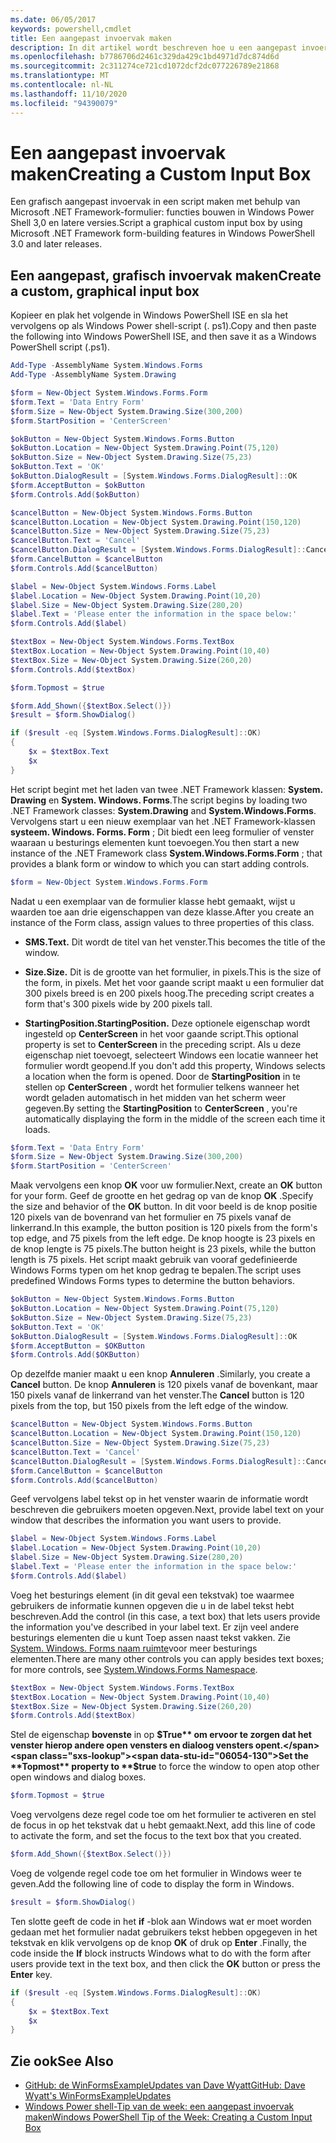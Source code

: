 ```yaml
---
ms.date: 06/05/2017
keywords: powershell,cmdlet
title: Een aangepast invoervak maken
description: In dit artikel wordt beschreven hoe u een aangepast invoervak maakt met behulp van de functies .NET Framework formulier maken in Windows Power shell.
ms.openlocfilehash: b7786706d2461c329da429c1bd4971d7dc874d6d
ms.sourcegitcommit: 2c311274ce721cd1072dcf2dc077226789e21868
ms.translationtype: MT
ms.contentlocale: nl-NL
ms.lasthandoff: 11/10/2020
ms.locfileid: "94390079"
---
```

# <a name="creating-a-custom-input-box"></a><span data-ttu-id="06054-104">Een aangepast invoervak maken</span><span class="sxs-lookup"><span data-stu-id="06054-104">Creating a Custom Input Box</span></span>

<span data-ttu-id="06054-105">Een grafisch aangepast invoervak in een script maken met behulp van Microsoft .NET Framework-formulier: functies bouwen in Windows Power Shell 3,0 en latere versies.</span><span class="sxs-lookup"><span data-stu-id="06054-105">Script a graphical custom input box by using Microsoft .NET Framework form-building features in Windows PowerShell 3.0 and later releases.</span></span>

## <a name="create-a-custom-graphical-input-box"></a><span data-ttu-id="06054-106">Een aangepast, grafisch invoervak maken</span><span class="sxs-lookup"><span data-stu-id="06054-106">Create a custom, graphical input box</span></span>

<span data-ttu-id="06054-107">Kopieer en plak het volgende in Windows PowerShell ISE en sla het vervolgens op als Windows Power shell-script (. ps1).</span><span class="sxs-lookup"><span data-stu-id="06054-107">Copy and then paste the following into Windows PowerShell ISE, and then save it as a Windows PowerShell script (.ps1).</span></span>

```powershell
Add-Type -AssemblyName System.Windows.Forms
Add-Type -AssemblyName System.Drawing

$form = New-Object System.Windows.Forms.Form
$form.Text = 'Data Entry Form'
$form.Size = New-Object System.Drawing.Size(300,200)
$form.StartPosition = 'CenterScreen'

$okButton = New-Object System.Windows.Forms.Button
$okButton.Location = New-Object System.Drawing.Point(75,120)
$okButton.Size = New-Object System.Drawing.Size(75,23)
$okButton.Text = 'OK'
$okButton.DialogResult = [System.Windows.Forms.DialogResult]::OK
$form.AcceptButton = $okButton
$form.Controls.Add($okButton)

$cancelButton = New-Object System.Windows.Forms.Button
$cancelButton.Location = New-Object System.Drawing.Point(150,120)
$cancelButton.Size = New-Object System.Drawing.Size(75,23)
$cancelButton.Text = 'Cancel'
$cancelButton.DialogResult = [System.Windows.Forms.DialogResult]::Cancel
$form.CancelButton = $cancelButton
$form.Controls.Add($cancelButton)

$label = New-Object System.Windows.Forms.Label
$label.Location = New-Object System.Drawing.Point(10,20)
$label.Size = New-Object System.Drawing.Size(280,20)
$label.Text = 'Please enter the information in the space below:'
$form.Controls.Add($label)

$textBox = New-Object System.Windows.Forms.TextBox
$textBox.Location = New-Object System.Drawing.Point(10,40)
$textBox.Size = New-Object System.Drawing.Size(260,20)
$form.Controls.Add($textBox)

$form.Topmost = $true

$form.Add_Shown({$textBox.Select()})
$result = $form.ShowDialog()

if ($result -eq [System.Windows.Forms.DialogResult]::OK)
{
    $x = $textBox.Text
    $x
}
```

<span data-ttu-id="06054-108">Het script begint met het laden van twee .NET Framework klassen: **System. Drawing** en **System. Windows. Forms**.</span><span class="sxs-lookup"><span data-stu-id="06054-108">The script begins by loading two .NET Framework classes: **System.Drawing** and **System.Windows.Forms**.</span></span> <span data-ttu-id="06054-109">Vervolgens start u een nieuw exemplaar van het .NET Framework-klassen **systeem. Windows. Forms. Form** ; Dit biedt een leeg formulier of venster waaraan u besturings elementen kunt toevoegen.</span><span class="sxs-lookup"><span data-stu-id="06054-109">You then start a new instance of the .NET Framework class **System.Windows.Forms.Form** ; that provides a blank form or window to which you can start adding controls.</span></span>

```powershell
$form = New-Object System.Windows.Forms.Form
```

<span data-ttu-id="06054-110">Nadat u een exemplaar van de formulier klasse hebt gemaakt, wijst u waarden toe aan drie eigenschappen van deze klasse.</span><span class="sxs-lookup"><span data-stu-id="06054-110">After you create an instance of the Form class, assign values to three properties of this class.</span></span>

- <span data-ttu-id="06054-111">**SMS.**</span><span class="sxs-lookup"><span data-stu-id="06054-111">**Text.**</span></span> <span data-ttu-id="06054-112">Dit wordt de titel van het venster.</span><span class="sxs-lookup"><span data-stu-id="06054-112">This becomes the title of the window.</span></span>

- <span data-ttu-id="06054-113">**Size.**</span><span class="sxs-lookup"><span data-stu-id="06054-113">**Size.**</span></span> <span data-ttu-id="06054-114">Dit is de grootte van het formulier, in pixels.</span><span class="sxs-lookup"><span data-stu-id="06054-114">This is the size of the form, in pixels.</span></span> <span data-ttu-id="06054-115">Met het voor gaande script maakt u een formulier dat 300 pixels breed is en 200 pixels hoog.</span><span class="sxs-lookup"><span data-stu-id="06054-115">The preceding script creates a form that's 300 pixels wide by 200 pixels tall.</span></span>

- <span data-ttu-id="06054-116">**StartingPosition.**</span><span class="sxs-lookup"><span data-stu-id="06054-116">**StartingPosition.**</span></span> <span data-ttu-id="06054-117">Deze optionele eigenschap wordt ingesteld op **CenterScreen** in het voor gaande script.</span><span class="sxs-lookup"><span data-stu-id="06054-117">This optional property is set to **CenterScreen** in the preceding script.</span></span>
  <span data-ttu-id="06054-118">Als u deze eigenschap niet toevoegt, selecteert Windows een locatie wanneer het formulier wordt geopend.</span><span class="sxs-lookup"><span data-stu-id="06054-118">If you don't add this property, Windows selects a location when the form is opened.</span></span> <span data-ttu-id="06054-119">Door de **StartingPosition** in te stellen op **CenterScreen** , wordt het formulier telkens wanneer het wordt geladen automatisch in het midden van het scherm weer gegeven.</span><span class="sxs-lookup"><span data-stu-id="06054-119">By setting the **StartingPosition** to **CenterScreen** , you're automatically displaying the form in the middle of the screen each time it loads.</span></span>

```powershell
$form.Text = 'Data Entry Form'
$form.Size = New-Object System.Drawing.Size(300,200)
$form.StartPosition = 'CenterScreen'
```

<span data-ttu-id="06054-120">Maak vervolgens een knop **OK** voor uw formulier.</span><span class="sxs-lookup"><span data-stu-id="06054-120">Next, create an **OK** button for your form.</span></span> <span data-ttu-id="06054-121">Geef de grootte en het gedrag op van de knop **OK** .</span><span class="sxs-lookup"><span data-stu-id="06054-121">Specify the size and behavior of the **OK** button.</span></span> <span data-ttu-id="06054-122">In dit voor beeld is de knop positie 120 pixels van de bovenrand van het formulier en 75 pixels vanaf de linkerrand.</span><span class="sxs-lookup"><span data-stu-id="06054-122">In this example, the button position is 120 pixels from the form's top edge, and 75 pixels from the left edge.</span></span> <span data-ttu-id="06054-123">De knop hoogte is 23 pixels en de knop lengte is 75 pixels.</span><span class="sxs-lookup"><span data-stu-id="06054-123">The button height is 23 pixels, while the button length is 75 pixels.</span></span> <span data-ttu-id="06054-124">Het script maakt gebruik van vooraf gedefinieerde Windows Forms typen om het knop gedrag te bepalen.</span><span class="sxs-lookup"><span data-stu-id="06054-124">The script uses predefined Windows Forms types to determine the button behaviors.</span></span>

```powershell
$okButton = New-Object System.Windows.Forms.Button
$okButton.Location = New-Object System.Drawing.Point(75,120)
$okButton.Size = New-Object System.Drawing.Size(75,23)
$okButton.Text = 'OK'
$okButton.DialogResult = [System.Windows.Forms.DialogResult]::OK
$form.AcceptButton = $OKButton
$form.Controls.Add($OKButton)
```

<span data-ttu-id="06054-125">Op dezelfde manier maakt u een knop **Annuleren** .</span><span class="sxs-lookup"><span data-stu-id="06054-125">Similarly, you create a **Cancel** button.</span></span> <span data-ttu-id="06054-126">De knop **Annuleren** is 120 pixels vanaf de bovenkant, maar 150 pixels vanaf de linkerrand van het venster.</span><span class="sxs-lookup"><span data-stu-id="06054-126">The **Cancel** button is 120 pixels from the top, but 150 pixels from the left edge of the window.</span></span>

```powershell
$cancelButton = New-Object System.Windows.Forms.Button
$cancelButton.Location = New-Object System.Drawing.Point(150,120)
$cancelButton.Size = New-Object System.Drawing.Size(75,23)
$cancelButton.Text = 'Cancel'
$cancelButton.DialogResult = [System.Windows.Forms.DialogResult]::Cancel
$form.CancelButton = $cancelButton
$form.Controls.Add($cancelButton)
```

<span data-ttu-id="06054-127">Geef vervolgens label tekst op in het venster waarin de informatie wordt beschreven die gebruikers moeten opgeven.</span><span class="sxs-lookup"><span data-stu-id="06054-127">Next, provide label text on your window that describes the information you want users to provide.</span></span>

```powershell
$label = New-Object System.Windows.Forms.Label
$label.Location = New-Object System.Drawing.Point(10,20)
$label.Size = New-Object System.Drawing.Size(280,20)
$label.Text = 'Please enter the information in the space below:'
$form.Controls.Add($label)
```

<span data-ttu-id="06054-128">Voeg het besturings element (in dit geval een tekstvak) toe waarmee gebruikers de informatie kunnen opgeven die u in de label tekst hebt beschreven.</span><span class="sxs-lookup"><span data-stu-id="06054-128">Add the control (in this case, a text box) that lets users provide the information you've described in your label text.</span></span> <span data-ttu-id="06054-129">Er zijn veel andere besturings elementen die u kunt Toep assen naast tekst vakken. Zie [System. Windows. Forms naam ruimte](/dotnet/api/system.windows.forms)voor meer besturings elementen.</span><span class="sxs-lookup"><span data-stu-id="06054-129">There are many other controls you can apply besides text boxes; for more controls, see [System.Windows.Forms Namespace](/dotnet/api/system.windows.forms).</span></span>

```powershell
$textBox = New-Object System.Windows.Forms.TextBox
$textBox.Location = New-Object System.Drawing.Point(10,40)
$textBox.Size = New-Object System.Drawing.Size(260,20)
$form.Controls.Add($textBox)
```

<span data-ttu-id="06054-130">Stel de eigenschap **bovenste** in op **$True** om ervoor te zorgen dat het venster hierop andere open vensters en dialoog vensters opent.</span><span class="sxs-lookup"><span data-stu-id="06054-130">Set the **Topmost** property to **$true** to force the window to open atop other open windows and dialog boxes.</span></span>

```powershell
$form.Topmost = $true
```

<span data-ttu-id="06054-131">Voeg vervolgens deze regel code toe om het formulier te activeren en stel de focus in op het tekstvak dat u hebt gemaakt.</span><span class="sxs-lookup"><span data-stu-id="06054-131">Next, add this line of code to activate the form, and set the focus to the text box that you created.</span></span>

```powershell
$form.Add_Shown({$textBox.Select()})
```

<span data-ttu-id="06054-132">Voeg de volgende regel code toe om het formulier in Windows weer te geven.</span><span class="sxs-lookup"><span data-stu-id="06054-132">Add the following line of code to display the form in Windows.</span></span>

```powershell
$result = $form.ShowDialog()
```

<span data-ttu-id="06054-133">Ten slotte geeft de code in het **if** -blok aan Windows wat er moet worden gedaan met het formulier nadat gebruikers tekst hebben opgegeven in het tekstvak en klik vervolgens op de knop **OK** of druk op **Enter** .</span><span class="sxs-lookup"><span data-stu-id="06054-133">Finally, the code inside the **If** block instructs Windows what to do with the form after users provide text in the text box, and then click the **OK** button or press the **Enter** key.</span></span>

```powershell
if ($result -eq [System.Windows.Forms.DialogResult]::OK)
{
    $x = $textBox.Text
    $x
}
```

## <a name="see-also"></a><span data-ttu-id="06054-134">Zie ook</span><span class="sxs-lookup"><span data-stu-id="06054-134">See Also</span></span>

- <span data-ttu-id="06054-135">[GitHub: de WinFormsExampleUpdates van Dave Wyatt](/previous-versions/windows/it-pro/windows-powershell-1.0/ff730941(v=technet.10))</span><span class="sxs-lookup"><span data-stu-id="06054-135">[GitHub: Dave Wyatt's WinFormsExampleUpdates](/previous-versions/windows/it-pro/windows-powershell-1.0/ff730941(v=technet.10))</span></span>
- [<span data-ttu-id="06054-136">Windows Power shell-Tip van de week: een aangepast invoervak maken</span><span class="sxs-lookup"><span data-stu-id="06054-136">Windows PowerShell Tip of the Week:  Creating a Custom Input Box</span></span>](https://technet.microsoft.com/library/ff730941.aspx)
